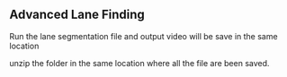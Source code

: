 ## Advanced Lane Finding
Run the lane segmentation file and output video will be save in the same location 

unzip the folder in the same location where all the file are been saved.
